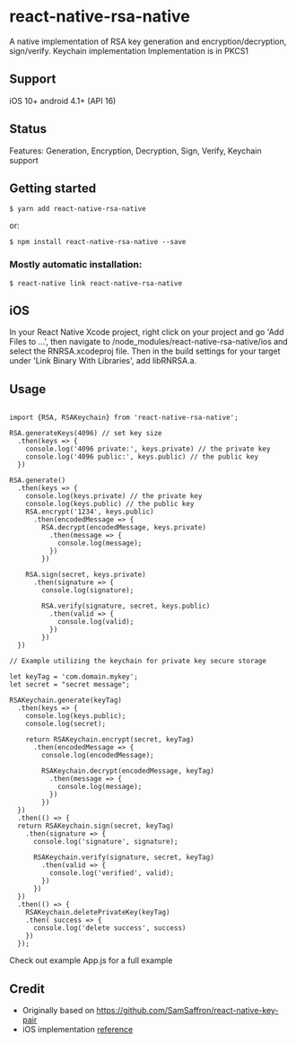 # react-native-rsa-native

A native implementation of RSA key generation and encryption/decryption, sign/verify.
Keychain implementation
Implementation is in PKCS1

## Support

iOS 10+
android 4.1+ (API 16)

## Status

Features: 
Generation, 
Encryption, 
Decryption, 
Sign, 
Verify, 
Keychain support

## Getting started

`$ yarn add react-native-rsa-native`

or:

`$ npm install react-native-rsa-native --save`

### Mostly automatic installation:

`$ react-native link react-native-rsa-native`

## iOS

In your React Native Xcode project, right click on your project and go 'Add Files to ...', then navigate to <your-project-root>/node_modules/react-native-rsa-native/ios and select the RNRSA.xcodeproj file. Then in the build settings for your target under 'Link Binary With Libraries', add libRNRSA.a.

## Usage

```

import {RSA, RSAKeychain} from 'react-native-rsa-native';

RSA.generateKeys(4096) // set key size
  .then(keys => {
    console.log('4096 private:', keys.private) // the private key
    console.log('4096 public:', keys.public) // the public key
  })

RSA.generate() 
  .then(keys => {
    console.log(keys.private) // the private key
    console.log(keys.public) // the public key
    RSA.encrypt('1234', keys.public)
      .then(encodedMessage => {
        RSA.decrypt(encodedMessage, keys.private)
          .then(message => {
            console.log(message);
          })
        })

    RSA.sign(secret, keys.private)
      .then(signature => {
        console.log(signature);

        RSA.verify(signature, secret, keys.public)
          .then(valid => {
            console.log(valid);
          })
        })
  })

// Example utilizing the keychain for private key secure storage

let keyTag = 'com.domain.mykey';
let secret = "secret message";

RSAKeychain.generate(keyTag)
  .then(keys => {
    console.log(keys.public);
    console.log(secret);

    return RSAKeychain.encrypt(secret, keyTag)
      .then(encodedMessage => {
        console.log(encodedMessage);

        RSAKeychain.decrypt(encodedMessage, keyTag)
          .then(message => {
            console.log(message);
          })
        })
  })
  .then(() => {
  return RSAKeychain.sign(secret, keyTag)
    .then(signature => {
      console.log('signature', signature);

      RSAKeychain.verify(signature, secret, keyTag)
        .then(valid => {
          console.log('verified', valid);
        })
      })
  })
  .then(() => {
    RSAKeychain.deletePrivateKey(keyTag)
    .then( success => {
      console.log('delete success', success)
    })
  });
```
Check out example App.js for a full example


## Credit

* Originally based on https://github.com/SamSaffron/react-native-key-pair
* iOS implementation [reference](https://developer.apple.com/library/content/documentation/Security/Conceptual/CertKeyTrustProgGuide/KeyRead.html#//apple_ref/doc/uid/TP40001358-CH222-SW1)
